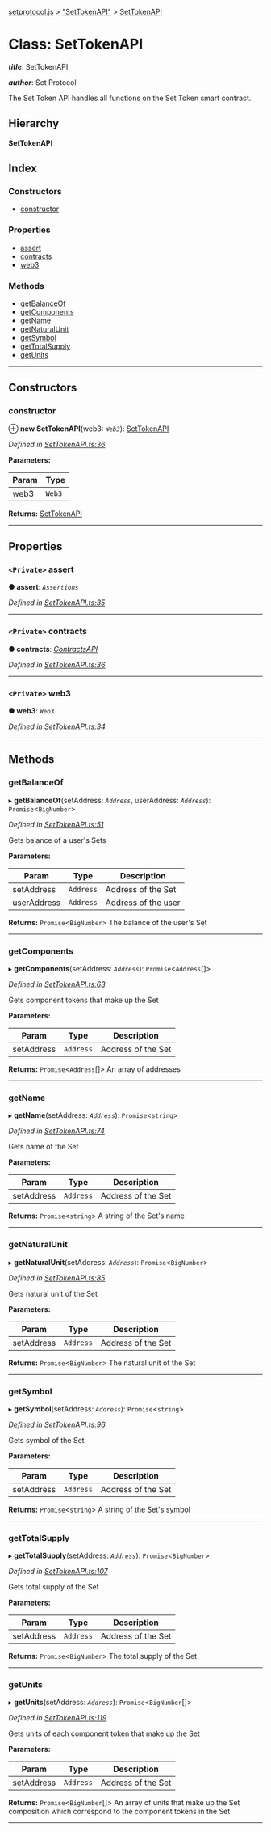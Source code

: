 [setprotocol.js](../README.md) > ["SetTokenAPI"](../modules/_settokenapi_.md) > [SetTokenAPI](../classes/_settokenapi_.settokenapi.md)

# Class: SetTokenAPI

*__title__*: SetTokenAPI

*__author__*: Set Protocol

The Set Token API handles all functions on the Set Token smart contract.

## Hierarchy

**SetTokenAPI**

## Index

### Constructors

* [constructor](_settokenapi_.settokenapi.md#constructor)

### Properties

* [assert](_settokenapi_.settokenapi.md#assert)
* [contracts](_settokenapi_.settokenapi.md#contracts)
* [web3](_settokenapi_.settokenapi.md#web3)

### Methods

* [getBalanceOf](_settokenapi_.settokenapi.md#getbalanceof)
* [getComponents](_settokenapi_.settokenapi.md#getcomponents)
* [getName](_settokenapi_.settokenapi.md#getname)
* [getNaturalUnit](_settokenapi_.settokenapi.md#getnaturalunit)
* [getSymbol](_settokenapi_.settokenapi.md#getsymbol)
* [getTotalSupply](_settokenapi_.settokenapi.md#gettotalsupply)
* [getUnits](_settokenapi_.settokenapi.md#getunits)

---

## Constructors

<a id="constructor"></a>

###  constructor

⊕ **new SetTokenAPI**(web3: *`Web3`*): [SetTokenAPI](_settokenapi_.settokenapi.md)

*Defined in [SetTokenAPI.ts:36](https://github.com/SetProtocol/setProtocol.js/blob/0711ab2/src/api/SetTokenAPI.ts#L36)*

**Parameters:**

| Param | Type |
| ------ | ------ |
| web3 | `Web3` |

**Returns:** [SetTokenAPI](_settokenapi_.settokenapi.md)

___

## Properties

<a id="assert"></a>

### `<Private>` assert

**● assert**: *`Assertions`*

*Defined in [SetTokenAPI.ts:35](https://github.com/SetProtocol/setProtocol.js/blob/0711ab2/src/api/SetTokenAPI.ts#L35)*

___
<a id="contracts"></a>

### `<Private>` contracts

**● contracts**: *[ContractsAPI](_contractsapi_.contractsapi.md)*

*Defined in [SetTokenAPI.ts:36](https://github.com/SetProtocol/setProtocol.js/blob/0711ab2/src/api/SetTokenAPI.ts#L36)*

___
<a id="web3"></a>

### `<Private>` web3

**● web3**: *`Web3`*

*Defined in [SetTokenAPI.ts:34](https://github.com/SetProtocol/setProtocol.js/blob/0711ab2/src/api/SetTokenAPI.ts#L34)*

___

## Methods

<a id="getbalanceof"></a>

###  getBalanceOf

▸ **getBalanceOf**(setAddress: *`Address`*, userAddress: *`Address`*): `Promise`<`BigNumber`>

*Defined in [SetTokenAPI.ts:51](https://github.com/SetProtocol/setProtocol.js/blob/0711ab2/src/api/SetTokenAPI.ts#L51)*

Gets balance of a user's Sets

**Parameters:**

| Param | Type | Description |
| ------ | ------ | ------ |
| setAddress | `Address` |  Address of the Set |
| userAddress | `Address` |  Address of the user |

**Returns:** `Promise`<`BigNumber`>
The balance of the user's Set

___
<a id="getcomponents"></a>

###  getComponents

▸ **getComponents**(setAddress: *`Address`*): `Promise`<`Address`[]>

*Defined in [SetTokenAPI.ts:63](https://github.com/SetProtocol/setProtocol.js/blob/0711ab2/src/api/SetTokenAPI.ts#L63)*

Gets component tokens that make up the Set

**Parameters:**

| Param | Type | Description |
| ------ | ------ | ------ |
| setAddress | `Address` |  Address of the Set |

**Returns:** `Promise`<`Address`[]>
An array of addresses

___
<a id="getname"></a>

###  getName

▸ **getName**(setAddress: *`Address`*): `Promise`<`string`>

*Defined in [SetTokenAPI.ts:74](https://github.com/SetProtocol/setProtocol.js/blob/0711ab2/src/api/SetTokenAPI.ts#L74)*

Gets name of the Set

**Parameters:**

| Param | Type | Description |
| ------ | ------ | ------ |
| setAddress | `Address` |  Address of the Set |

**Returns:** `Promise`<`string`>
A string of the Set's name

___
<a id="getnaturalunit"></a>

###  getNaturalUnit

▸ **getNaturalUnit**(setAddress: *`Address`*): `Promise`<`BigNumber`>

*Defined in [SetTokenAPI.ts:85](https://github.com/SetProtocol/setProtocol.js/blob/0711ab2/src/api/SetTokenAPI.ts#L85)*

Gets natural unit of the Set

**Parameters:**

| Param | Type | Description |
| ------ | ------ | ------ |
| setAddress | `Address` |  Address of the Set |

**Returns:** `Promise`<`BigNumber`>
The natural unit of the Set

___
<a id="getsymbol"></a>

###  getSymbol

▸ **getSymbol**(setAddress: *`Address`*): `Promise`<`string`>

*Defined in [SetTokenAPI.ts:96](https://github.com/SetProtocol/setProtocol.js/blob/0711ab2/src/api/SetTokenAPI.ts#L96)*

Gets symbol of the Set

**Parameters:**

| Param | Type | Description |
| ------ | ------ | ------ |
| setAddress | `Address` |  Address of the Set |

**Returns:** `Promise`<`string`>
A string of the Set's symbol

___
<a id="gettotalsupply"></a>

###  getTotalSupply

▸ **getTotalSupply**(setAddress: *`Address`*): `Promise`<`BigNumber`>

*Defined in [SetTokenAPI.ts:107](https://github.com/SetProtocol/setProtocol.js/blob/0711ab2/src/api/SetTokenAPI.ts#L107)*

Gets total supply of the Set

**Parameters:**

| Param | Type | Description |
| ------ | ------ | ------ |
| setAddress | `Address` |  Address of the Set |

**Returns:** `Promise`<`BigNumber`>
The total supply of the Set

___
<a id="getunits"></a>

###  getUnits

▸ **getUnits**(setAddress: *`Address`*): `Promise`<`BigNumber`[]>

*Defined in [SetTokenAPI.ts:119](https://github.com/SetProtocol/setProtocol.js/blob/0711ab2/src/api/SetTokenAPI.ts#L119)*

Gets units of each component token that make up the Set

**Parameters:**

| Param | Type | Description |
| ------ | ------ | ------ |
| setAddress | `Address` |  Address of the Set |

**Returns:** `Promise`<`BigNumber`[]>
An array of units that make up the Set composition which
                   correspond to the component tokens in the Set

___

